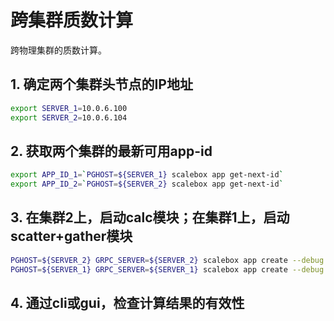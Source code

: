 # 跨集群质数计算
跨物理集群的质数计算。

## 1. 确定两个集群头节点的IP地址
```sh
export SERVER_1=10.0.6.100
export SERVER_2=10.0.6.104
```
## 2. 获取两个集群的最新可用app-id
```sh
export APP_ID_1=`PGHOST=${SERVER_1} scalebox app get-next-id`
export APP_ID_2=`PGHOST=${SERVER_2} scalebox app get-next-id`
```
## 3. 在集群2上，启动calc模块；在集群1上，启动scatter+gather模块
```sh
PGHOST=${SERVER_2} GRPC_SERVER=${SERVER_2} scalebox app create --debug cluster2.yaml
PGHOST=${SERVER_1} GRPC_SERVER=${SERVER_1} scalebox app create --debug cluster1.yaml
```
## 4. 通过cli或gui，检查计算结果的有效性
